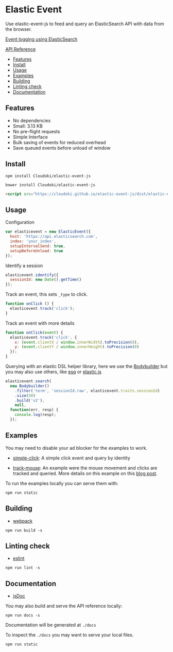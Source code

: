# Elastic Event

Use elastic-event-js to feed and query an ElasticSearch API with data from the
browser.

[Event logging using ElasticSearch](http://blog.cloudoki.com/event-logging-elasticsearch/)

[API Reference](http://cloudoki.github.io/elastic-event-js/docs/)

* [Features](#features)
* [Install](#install)
* [Usage](#usage)
* [Examples](#examples)
* [Building](#building)
* [Linting check](#linting-check)
* [Documentation](#documentation)

## Features

- No dependencies
- Small: 3.13 KB
- No pre-flight requests
- Simple Interface
- Bulk saving of events for reduced overhead
- Save queued events before unload of window

## Install

```
npm install Cloudoki/elastic-event-js
```

```
bower install Cloudoki/elastic-event-js
```

```html
<script src="https://cloudoki.github.io/elastic-event-js/dist/elastic-event.min.js" type="text/javascript"></script>
```

## Usage

Configuration

```javascript
var elasticevent = new ElasticEvent({
  host: 'https://api.elasticsearch.com',
  index: 'your_index',
  setupIntervalSend: true,
  setupBeforeUnload: true
});
```

Identify a session

```javascript
elasticevent.identify({
  sessionId: new Date().getTime()
});
```

Track an event, this sets `_type` to click.

```javascript
function onClick () {
  elasticevent.track('click');
}
```

Track an event with more details

```javascript
function onClick(event) {
  elasticevent.track('click', {
    x: (event.clientX / window.innerWidth).toPrecision(8),
    y: (event.clientY / window.innerHeight).toPrecision(8)
  });
}
```

Querying with an elastic DSL helper library, here we use the
[Bodybuilder](https://github.com/danpaz/bodybuilder) but you may also use others, like [esq](https://github.com/holidayextras/esq) or [elastic.js](https://github.com/fullscale/elastic.js)

```javascript
elasticevent.search(
  new Bodybuilder()
    .filter('term', 'sessionId.raw', elasticevent.traits.sessionId)
    .size(50)
    .build('v2'),
    null,
  function(err, resp) {
    console.log(resp);
  });
```

## Examples

You may need to disable your ad blocker for the examples to work.

- [simple-click](http://cloudoki.github.io/elastic-event-js/examples/simple-click/):
A simple click event and query by identity

- [track-mouse](http://cloudoki.github.io/elastic-event-js/examples/track-mouse/): An example were the mouse movement and clicks are tracked and queried. More details on this example on this [blog post](http://blog.cloudoki.com/event-logging-elasticsearch/).

To run the examples locally you can serve them with:

```
npm run static
```

## Building

- [webpack](https://github.com/webpack/webpack)

```
npm run build -s
```

## Linting check

- [eslint](http://eslint.org/)

```
npm run lint -s

```
## Documentation

- [jsDoc](http://usejsdoc.org/)

You may also build and serve the API reference locally:

```
npm run docs -s
```

Documentation will be generated at `./docs`

To inspect the `./docs` you may want to serve your local files.

```
npm run static
```
